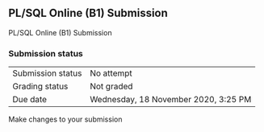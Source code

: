 <h2>PL/SQL Online (B1) Submission</h2>PL/SQL Online (B1) Submission<br />

<h3>Submission status</h3><table>
<tbody><tr>
<td>Submission status</td>
<td>No attempt</td>
</tr>
<tr>
<td>Grading status</td>
<td>Not graded</td>
</tr>
<tr>
<td>Due date</td>
<td>Wednesday, 18 November 2020, 3:25 PM</td>
</tr>

</tbody>
</table>



Make changes to your submission



